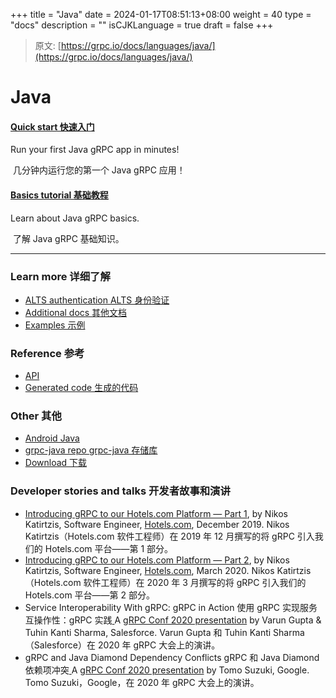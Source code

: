 +++
title = "Java"
date = 2024-01-17T08:51:13+08:00
weight = 40
type = "docs"
description = ""
isCJKLanguage = true
draft = false
+++

> 原文: [https://grpc.io/docs/languages/java/](https://grpc.io/docs/languages/java/)

# Java



#### [Quick start 快速入门](https://grpc.io/docs/languages/java/quickstart/)

Run your first Java gRPC app in minutes!

​	几分钟内运行您的第一个 Java gRPC 应用！

#### [Basics tutorial 基础教程](https://grpc.io/docs/languages/java/basics/)

Learn about Java gRPC basics.

​	了解 Java gRPC 基础知识。

------

### Learn more 详细了解

- [ALTS authentication ALTS 身份验证](https://grpc.io/docs/languages/java/alts/)
- [Additional docs 其他文档](https://github.com/grpc/grpc-java/tree/master/documentation)
- [Examples 示例](https://github.com/grpc/grpc-java/tree/master/examples)

### Reference 参考

- [API](https://grpc.io/docs/languages/java/api/)
- [Generated code 生成的代码](https://grpc.io/docs/languages/java/generated-code/)

### Other 其他

- [Android Java](https://grpc.io/docs/platforms/android/java)
- [grpc-java repo grpc-java 存储库](https://github.com/grpc/grpc-java)
- [Download 下载](https://github.com/grpc/grpc-java#download)

### Developer stories and talks 开发者故事和演讲

- [Introducing gRPC to our Hotels.com Platform — Part 1](https://medium.com/expedia-group-tech/introducing-grpc-to-our-hotels-com-platform-part-1-61716af50b13), by Nikos Katirtzis, Software Engineer, [Hotels.com](https://hotels.com/), December 2019.
  Nikos Katirtzis（Hotels.com 软件工程师）在 2019 年 12 月撰写的将 gRPC 引入我们的 Hotels.com 平台——第 1 部分。
- [Introducing gRPC to our Hotels.com Platform — Part 2](https://medium.com/expedia-group-tech/introducing-grpc-to-our-hotels-com-platform-part-2-8024a1dda0aa), by Nikos Katirtzis, Software Engineer, [Hotels.com](https://hotels.com/), March 2020.
  Nikos Katirtzis（Hotels.com 软件工程师）在 2020 年 3 月撰写的将 gRPC 引入我们的 Hotels.com 平台——第 2 部分。
- Service Interoperability With gRPC: gRPC in Action
  使用 gRPC 实现服务互操作性：gRPC 实践[ ](https://youtu.be/MLS7TFHrn_c)
  A [gRPC Conf 2020 presentation](https://sched.co/cRfl) by Varun Gupta & Tuhin Kanti Sharma, Salesforce.
  Varun Gupta 和 Tuhin Kanti Sharma（Salesforce）在 2020 年 gRPC 大会上的演讲。
- gRPC and Java Diamond Dependency Conflicts
  gRPC 和 Java Diamond 依赖项冲突[ ](https://youtu.be/4M5fC9XrtKs)
  A [gRPC Conf 2020 presentation](https://sched.co/cRfT) by Tomo Suzuki, Google.
  Tomo Suzuki，Google，在 2020 年 gRPC 大会上的演讲。
